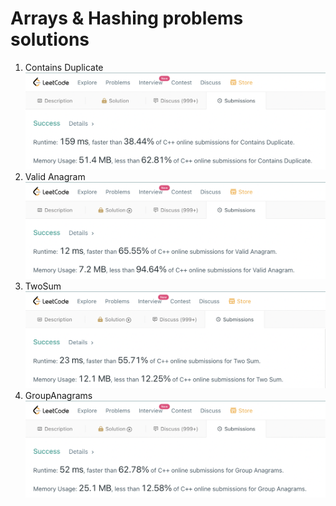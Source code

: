 # Arrays & Hashing problems solutions
1. Contains Duplicate
![LeetCode](https://github.com/nowakkuba99/C/blob/main/Images/C%2B%2B/Arrays%20%26%20Hashing/ContainsDuplicate.png "Contains Duplicate solution result")
2. Valid Anagram
![LeetCode](https://github.com/nowakkuba99/C/blob/main/Images/C%2B%2B/Arrays%20%26%20Hashing/ValidAnagram.png "Valid Anagram solution result")
3. TwoSum
![LeetCode](https://github.com/nowakkuba99/C/blob/main/Images/C%2B%2B/Arrays%20%26%20Hashing/TwoSum.png "Two sum solution result")
4. GroupAnagrams
![LeetCode](https://github.com/nowakkuba99/C/blob/main/Images/C%2B%2B/Arrays%20%26%20Hashing/GroupAnagrams.png "Group Anagrams solution result")
